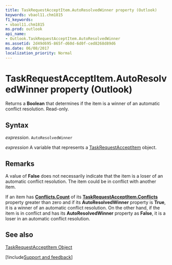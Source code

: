 ```yaml
---
title: TaskRequestAcceptItem.AutoResolvedWinner property (Outlook)
keywords: vbaol11.chm1815
f1_keywords:
- vbaol11.chm1815
ms.prod: outlook
api_name:
- Outlook.TaskRequestAcceptItem.AutoResolvedWinner
ms.assetid: 2d49d695-865f-d60d-6d0f-ced8268d89d6
ms.date: 06/08/2017
localization_priority: Normal
---
```



# TaskRequestAcceptItem.AutoResolvedWinner property (Outlook)

Returns a  **Boolean** that determines if the item is a winner of an automatic conflict resolution. Read-only.


## Syntax

_expression_. `AutoResolvedWinner`

_expression_ A variable that represents a [TaskRequestAcceptItem](Outlook.TaskRequestAcceptItem.md) object.


## Remarks

A value of  **False** does not necessarily indicate that the item is a loser of an automatic conflict resolution. The item could be in conflict with another item.

If an item has  **[Conflicts.Count](Outlook.Conflicts.Count.md)** of its **[TaskRequestAcceptItem.Conflicts](Outlook.TaskRequestAcceptItem.Conflicts.md)** property greater than zero and if its **AutoResolvedWinner** property is **True**, it is a winner of an automatic conflict resolution. On the other hand, if the item is in conflict and has its **AutoResolvedWinner** property as **False**, it is a loser in an automatic conflict resolution.


## See also


[TaskRequestAcceptItem Object](Outlook.TaskRequestAcceptItem.md)

[!include[Support and feedback](~/includes/feedback-boilerplate.md)]